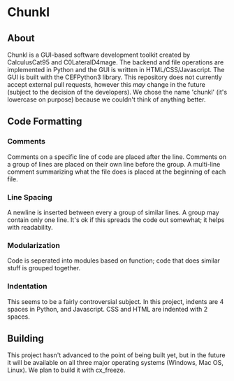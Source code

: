 # Chunkl

## About

Chunkl is a GUI-based software development toolkit created by CalculusCat95 and C0LateralD4mage. The backend and file operations are implemented in Python and the GUI is written in HTML/CSS/Javascript. The GUI is built with the CEFPython3 library. This repository does not currently accept external pull requests, however this *may* change in the future (subject to the decision of the developers). We chose the name 'chunkl' (it's lowercase on purpose) because we couldn't think of anything better. 

## Code Formatting 

### Comments

Comments on a specific line of code are placed after the line. Comments on a group of lines are placed on their own line before the group. A multi-line comment summarizing what the file does is placed at the beginning of each file. 

### Line Spacing

A newline is inserted between every a group of similar lines. A group may contain only one line. It's ok if this spreads the code out somewhat; it helps with readability. 

### Modularization

Code is seperated into modules based on function; code that does similar stuff is grouped together. 

### Indentation

This seems to be a fairly controversial subject. In this project, indents are 4 spaces in Python, and Javascript. CSS and HTML are indented with 2 spaces. 

## Building

This project hasn't advanced to the point of being built yet, but in the future it will be available on all three major operating systems (Windows, Mac OS, Linux). We plan to build it with cx_freeze.
